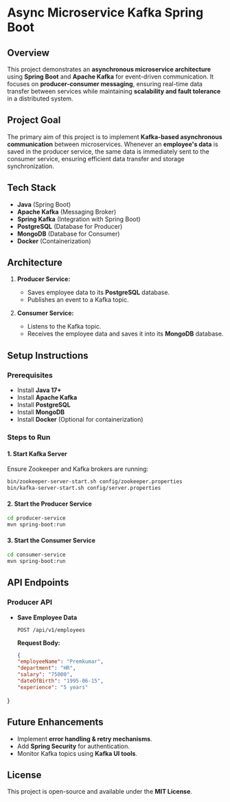 # Async Microservice Kafka Spring Boot

## Overview
This project demonstrates an **asynchronous microservice architecture** using **Spring Boot** and **Apache Kafka** for event-driven communication. It focuses on **producer-consumer messaging**, ensuring real-time data transfer between services while maintaining **scalability and fault tolerance** in a distributed system.

## Project Goal
The primary aim of this project is to implement **Kafka-based asynchronous communication** between microservices. Whenever an **employee's data** is saved in the producer service, the same data is immediately sent to the consumer service, ensuring efficient data transfer and storage synchronization.

## Tech Stack
- **Java** (Spring Boot)
- **Apache Kafka** (Messaging Broker)
- **Spring Kafka** (Integration with Spring Boot)
- **PostgreSQL** (Database for Producer)
- **MongoDB** (Database for Consumer)
- **Docker** (Containerization)

## Architecture
1. **Producer Service:**
   - Saves employee data to its **PostgreSQL** database.
   - Publishes an event to a Kafka topic.
   
2. **Consumer Service:**
   - Listens to the Kafka topic.
   - Receives the employee data and saves it into its **MongoDB** database.

## Setup Instructions
### Prerequisites
- Install **Java 17+**
- Install **Apache Kafka**
- Install **PostgreSQL**
- Install **MongoDB**
- Install **Docker** (Optional for containerization)

### Steps to Run
#### 1. Start Kafka Server
Ensure Zookeeper and Kafka brokers are running:
```sh
bin/zookeeper-server-start.sh config/zookeeper.properties
bin/kafka-server-start.sh config/server.properties
```

#### 2. Start the Producer Service
```sh
cd producer-service
mvn spring-boot:run
```

#### 3. Start the Consumer Service
```sh
cd consumer-service
mvn spring-boot:run
```

## API Endpoints
### Producer API
- **Save Employee Data**
  ```http
  POST /api/v1/employees
  ```
  **Request Body:**
  ```json
  {
  "employeeName": "Premkumar",
  "department": "HR",
  "salary": "75000",
  "dateOfBirth": "1995-06-15",
  "experience": "5 years"
}



## Future Enhancements
- Implement **error handling & retry mechanisms**.
- Add **Spring Security** for authentication.
- Monitor Kafka topics using **Kafka UI tools**.

## License
This project is open-source and available under the **MIT License**.

